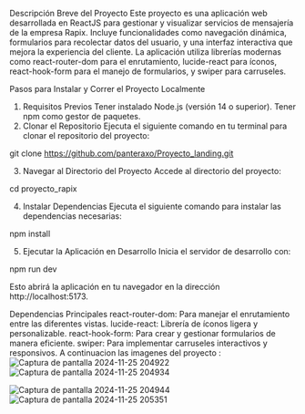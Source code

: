 Descripción Breve del Proyecto
Este proyecto es una aplicación web desarrollada en ReactJS para gestionar y visualizar servicios de mensajería de la empresa Rapix. Incluye funcionalidades como navegación dinámica, formularios para recolectar datos del usuario, y una interfaz interactiva que mejora la experiencia del cliente. La aplicación utiliza librerías modernas como react-router-dom para el enrutamiento, lucide-react para íconos, react-hook-form para el manejo de formularios, y swiper para carruseles.

Pasos para Instalar y Correr el Proyecto Localmente
1. Requisitos Previos
Tener instalado Node.js (versión 14 o superior).
Tener npm  como gestor de paquetes.
2. Clonar el Repositorio
Ejecuta el siguiente comando en tu terminal para clonar el repositorio del proyecto:

git clone https://github.com/panteraxo/Proyecto_landing.git

3. Navegar al Directorio del Proyecto
Accede al directorio del proyecto:

cd proyecto_rapix

4. Instalar Dependencias
Ejecuta el siguiente comando para instalar las dependencias necesarias:

npm install

5. Ejecutar la Aplicación en Desarrollo
Inicia el servidor de desarrollo con:

npm run dev

Esto abrirá la aplicación en tu navegador en la dirección http://localhost:5173.

Dependencias Principales
react-router-dom: Para manejar el enrutamiento entre las diferentes vistas.
lucide-react: Librería de íconos ligera y personalizable.
react-hook-form: Para crear y gestionar formularios de manera eficiente.
swiper: Para implementar carruseles interactivos y responsivos.
A continuacion las imagenes del proyecto : ![Captura de pantalla 2024-11-25 204922](https://github.com/user-attachments/assets/525648f2-588a-4401-af99-82d2811ba535)![Captura de pantalla 2024-11-25 204934](https://github.com/user-attachments/assets/f4f666e6-c86e-4aea-bd72-6105468db160)

![Captura de pantalla 2024-11-25 204944](https://github.com/user-attachments/assets/34ceb707-0b15-4753-a365-ab312a985ddd)![Captura de pantalla 2024-11-25 205351](https://github.com/user-attachments/assets/4b1cdd70-2dfb-48d2-a7d9-ac0c6ebb73c1)

